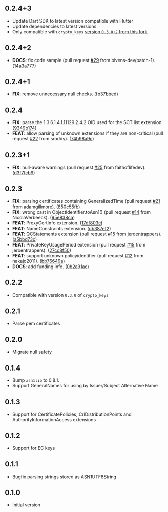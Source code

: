 ## 0.2.4+3

- Update Dart SDK to latest version compatible with Flutter
- Update dependencies to latest versions
- Only compatible with `crypto_keys` [version `0.3.0+2` from this fork](https://github.com/afpaz/crypto_keys)

## 0.2.4+2

 - **DOCS**: fix code sample (pull request [#29](https://github.com/appsup-dart/x509/issues/29) from bivens-dev/patch-1). ([14a3a777](https://github.com/appsup-dart/x509/commit/14a3a777afae604e293ee18eb34629c3ef875862))

## 0.2.4+1

 - **FIX**: remove unnecessary null checks. ([fb37bbed](https://github.com/appsup-dart/x509/commit/fb37bbeddd1f76dc027c9b189ea2e016383971c5))

## 0.2.4

 - **FIX**: parse the 1.3.6.1.4.1.11129.2.4.2 OID used for the SCT list extension. ([9349b174](https://github.com/appsup-dart/x509/commit/9349b174fbce45242bbdef154bc96bde5b20e781))
 - **FEAT**: allow parsing of unknown extensions if they are non-critical (pull request [#22](https://github.com/appsup-dart/x509/issues/22) from sroddy). ([74b98a9c](https://github.com/appsup-dart/x509/commit/74b98a9c34884ec995646ac5716c81aec807b488))

## 0.2.3+1

 - **FIX**: null-aware warnings (pull request [#25](https://github.com/appsup-dart/x509/issues/25) from faithoflifedev). ([d3f7fcb9](https://github.com/appsup-dart/x509/commit/d3f7fcb9956beefc6f41e67832a824304d09210b))

## 0.2.3

 - **FIX**: parsing certificates containing GeneralizedTime (pull request [#21](https://github.com/appsup-dart/x509/issues/21) from adamgillmore). ([850c55fb](https://github.com/appsup-dart/x509/commit/850c55fb60f4ebf705f5c3f5481635e5a4f498a3))
 - **FIX**: wrong cast in ObjectIdentifier.toAsn1() (pull request [#14](https://github.com/appsup-dart/x509/issues/14) from NicolaVerbeeck). ([95e838ca](https://github.com/appsup-dart/x509/commit/95e838ca08b5d049fb5bf6a29eecfd6486e89dcb))
 - **FEAT**: ProxyCertInfo extension. ([17df803c](https://github.com/appsup-dart/x509/commit/17df803c9423c2d6329abfb8880353f46a78d145))
 - **FEAT**: NameConstraints extension. ([db387ef2](https://github.com/appsup-dart/x509/commit/db387ef29b76e7c41d59ce267f2a6365b016c5b0))
 - **FEAT**: QCStatements extension (pull request [#15](https://github.com/appsup-dart/x509/issues/15) from jeroentrappers). ([a5bbd73c](https://github.com/appsup-dart/x509/commit/a5bbd73ce9b1c3a30d063e4a4eed2d64837195bb))
 - **FEAT**: PrivateKeyUsagePeriod extension (pull request [#15](https://github.com/appsup-dart/x509/issues/15) from jeroentrappers). ([27cc8f50](https://github.com/appsup-dart/x509/commit/27cc8f5062665a0d6c873db529ab8bf6981c7556))
 - **FEAT**: support unknown policyidentifier (pull request [#12](https://github.com/appsup-dart/x509/issues/12) from nakajo2011). ([bb76649a](https://github.com/appsup-dart/x509/commit/bb76649a4abfc44a201cea4a66a6d2e4fd2a4187))
 - **DOCS**: add funding info. ([0b2a91ac](https://github.com/appsup-dart/x509/commit/0b2a91ac57acb7a632396fc410bedd8ba6df0aff))

## 0.2.2

- Compatible with version `0.3.0` of `crypto_keys`

## 0.2.1

- Parse pem certificates

## 0.2.0

- Migrate null safety

## 0.1.4

- Bump `asn1lib` to 0.8.1.
- Support GeneralNames for using by Issuer/Subject Alternative Name

## 0.1.3

- Support for CertificatePolicies, CrlDistributionPoints and AuthorityInformationAccess extensions

## 0.1.2

- Support for EC keys

## 0.1.1

- Bugfix parsing strings stored as ASN1UTF8String

## 0.1.0

- Initial version
